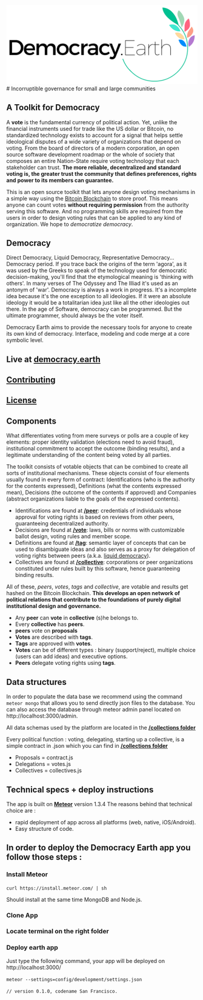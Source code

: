 <img src="public/images/democracy-earth.png" width="800" title="DemocracyEarth">
# Incorruptible governance for small and large communities

## A Toolkit for Democracy

A **vote** is the fundamental currency of political action. Yet, unlike the financial instruments used for trade like the US dollar or Bitcoin, no standardized technology exists to account for a signal that helps settle ideological disputes of a wide variety of organizations that depend on voting. From the board of directors of a modern corporation, an open source software development roadmap or the whole of society that composes an entire Nation-State require voting technology that each stakeholder can trust. **The more reliable, decentralized and standard voting is, the greater trust the community that defines preferences, rights and power to its members can guarantee.**

This is an open source toolkit that lets anyone design voting mechanisms in a simple way using the [Bitcoin Blockchain](http://bitcoin.it) to store proof. This means anyone can count votes **without requiring permission** from the authority serving this software. And no programming skills are required from the users in order to design voting rules that can be applied to any kind of organization. We hope to *democratize democracy*.  

## Democracy
Direct Democracy, Liquid Democracy, Representative Democracy... Democracy period. If you trace back the origins of the term 'agora', as it was used by the Greeks to speak of the technology used for democratic decision-making, you'll find that the etymological meaning is 'thinking with others'. In many verses of The Odyssey and The Illiad it's used as an antonym of 'war'. Democracy is always a work in progress. It's a incomplete idea because it's the one exception to all ideologies. If it were an absolute ideology it would be a totalitarian idea just like all the other ideologies out there. In the age of Software, democracy can be programmed. But the ultimate programmer, should always be the voter itself.

Democracy Earth aims to provide the necessary tools for anyone to  create its own kind of democracy. Interface, modeling and code merge at a core symbolic level.

## Live at [democracy.earth](http://democracy.earth)

## [Contributing](CONTRIBUTING.md)

## [License](LICENSE.md)

## Components
What differentiates voting from mere surveys or polls are a couple of key elements: proper identity validation (elections need to avoid fraud), institutional commitment to accept the outcome (binding results), and a legitimate understanding of the content being voted by all parties.

The toolkit consists of votable objects that can be combined to create all sorts of institutional mechanisms. These objects consist of four elements usually found in every form of contract: Identifications (who is the authority for the contents expressed), Definitions (what the contents expressed mean), Decisions (the outcome of the contents if approved) and Companies (abstract organizations liable to the goals of the expressed contents).

* Identifications are found at **[/peer](http://democracy.earth)**: credentials of individuals whose approval for voting rights is based on reviews from other peers, guaranteeing decentralized authority.
* Decisions are found at **[/vote](http://democracy.earth)**: laws, bills or norms with customizable ballot design, voting rules and member scope.
* Definitions are found at  **[/tag](http://democracy.earth)**: semantic layer of concepts that can be used to disambiguate ideas and also serves as a proxy for delegation of voting rights between peers (a.k.a. [liquid democracy](https://en.wikipedia.org/wiki/Delegative_democracy)).
* Collectives are found at **[/collective](http://democracy.earth)**: corporations or peer organizations constituted under rules built by this software, hence guaranteeing binding results.

All of these, *peers*, *votes*, *tags* and *collective*, are votable and results get hashed on the Bitcoin Blockchain. **This develops an open network of political relations that contribute to the foundations of purely digital institutional design and governance.**

* Any **peer** can **vote** in **collective** (s)he belongs to.
* Every **collective** has **peers**.
* **peers** vote on **proposals**
* **Votes** are described with **tags**.
* **Tags** are approved with **votes**.
* **Votes** can be of different types : binary (support/reject), multiple choice (users can add ideas) and executive options.
* **Peers** delegate voting rights using **tags**.

## Data structures
In order to populate the data base we recommend using the command ``meteor mongo`` that allows you to send directly json files to the database. You can also access the database through meteor admin panel located on http://localhost:3000/admin.

All data schemas used by the platform are located in the  **[/collections folder](https://github.com/DemocracyEarth/earth/tree/master/collections)**

Every political function : voting, delegating, starting up a collective, is a simple contract in .json which you can find in **[/collections folder](https://github.com/DemocracyEarth/earth/tree/master/collections)**

* Proposals = contract.js
* Delegations = votes.js
* Collectives = collectives.js

## Technical specs + deploy instructions
The app is built on **[Meteor](https://www.meteor.com/)** version 1.3.4
The reasons behind that technical choice are :
* rapid deployment of app across all platforms (web, native, iOS/Android).
* Easy structure of code.

## In order to deploy the Democracy Earth app you follow those steps :

### Install Meteor
`curl https://install.meteor.com/ | sh`

Should install at the same time MongoDB and Node.js.

### Clone App
### Locate terminal on the right folder
### Deploy earth app
Just type the following command, your app will be deployed on http://localhost:3000/


`meteor --settings=config/development/settings.json`




``// version 0.1.0, codename San Francisco.``
